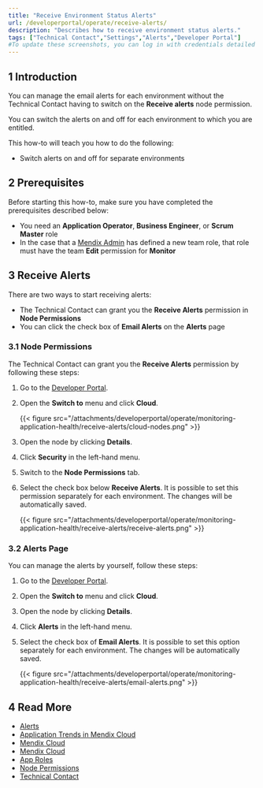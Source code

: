 ```yaml
---
title: "Receive Environment Status Alerts"
url: /developerportal/operate/receive-alerts/
description: "Describes how to receive environment status alerts."
tags: ["Technical Contact","Settings","Alerts","Developer Portal"]
#To update these screenshots, you can log in with credentials detailed in How to Update Screenshots Using Team Apps.
---
```


## 1 Introduction

You can manage the email alerts for each environment without the Technical Contact having to switch on the **Receive alerts** node permission.

You can switch the alerts on and off for each environment to which you are entitled.

This how-to will teach you how to do the following:

* Switch alerts on and off for separate environments

## 2 Prerequisites

Before starting this how-to, make sure you have completed the prerequisites described below:

* You need an **Application Operator**, **Business Engineer**, or **Scrum Master** role
* In the case that a [Mendix Admin](/developerportal/control-center/#members) has defined a new team role, that role must have the team **Edit** permission for **Monitor**    

## 3 Receive Alerts

There are two ways to start receiving alerts:

* The Technical Contact can grant you the **Receive Alerts** permission in **Node Permissions**
* You can click the check box of **Email Alerts** on the **Alerts** page

### 3.1 Node Permissions  

The Technical Contact can grant you the **Receive Alerts** permission by following these steps:

1. Go to the [Developer Portal](http://sprintr.home.mendix.com).
2. Open the **Switch to** menu and click **Cloud**.

    {{< figure src="/attachments/developerportal/operate/monitoring-application-health/receive-alerts/cloud-nodes.png" >}}

3. Open the node by clicking **Details**.
4. Click **Security** in the left-hand menu.
5. Switch to the **Node Permissions** tab.
6. Select the check box below **Receive Alerts**. It is possible to set this permission separately for each environment. The changes will be automatically saved.

    {{< figure src="/attachments/developerportal/operate/monitoring-application-health/receive-alerts/receive-alerts.png" >}}

### 3.2 Alerts Page

You can manage the alerts by yourself, follow these steps:

1. Go to the [Developer Portal](http://sprintr.home.mendix.com).
2. Open the **Switch to** menu and click **Cloud**.
3. Open the node by clicking **Details**.
4. Click **Alerts** in the left-hand menu. 
5. Select the check box of **Email Alerts**.  It is possible to set this option separately for each environment. The changes will be automatically saved.

    {{< figure src="/attachments/developerportal/operate/monitoring-application-health/receive-alerts/email-alerts.png" >}}

## 4 Read More

* [Alerts](/developerportal/operate/monitoring-application-health/)
* [Application Trends in Mendix Cloud](/developerportal/operate/trends-v4/)
* [Mendix Cloud](/developerportal/deploy/mendix-cloud-deploy/)
* [Mendix Cloud](/developerportal/deploy/mxcloudv4/)
* [App Roles](/developerportal/collaborate/app-roles/)
* [Node Permissions](/developerportal/deploy/node-permissions/) 
* [Technical Contact](/developerportal/collaborate/app-roles/#technical-contact)
